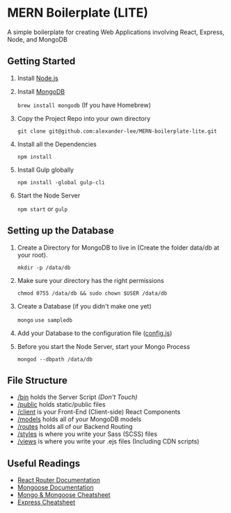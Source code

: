 # MERN Boilerplate (LITE)
A simple boilerplate for creating Web Applications involving React, Express, Node, and MongoDB

## Getting Started
1. Install [Node.js](https://nodejs.org/en/)
2. Install [MongoDB](https://docs.mongodb.com/v3.2/administration/install-community/)

    `brew install mongodb` (If you have Homebrew)

3. Copy the Project Repo into your own directory

    `git clone git@github.com:alexander-lee/MERN-boilerplate-lite.git`

4. Install all the Dependencies

    `npm install`

5. Install Gulp globally

    `npm install -global gulp-cli`

6. Start the Node Server

    `npm start` or `gulp`

## Setting up the Database
1. Create a Directory for MongoDB to live in (Create the folder data/db at your root).

    `mkdir -p /data/db`

2. Make sure your directory has the right permissions

    `chmod 0755 /data/db && sudo chown $USER /data/db`

3. Create a Database (if you didn't make one yet)

    `mongo`
    `use sampledb`

4. Add your Database to the configuration file ([config.js](https://github.com/alexander-lee/MERN-boilerplate-lite/blob/master/config.js))

5. Before you start the Node Server, start your Mongo Process

    `mongod --dbpath /data/db`



## File Structure
* [/bin](https://github.com/alexander-lee/react-boilerplate/tree/master/bin) holds the Server Script *(Don't Touch)*
* [/public](https://github.com/alexander-lee/react-boilerplate/tree/master/public) holds static/public files
* [/client](https://github.com/alexander-lee/react-boilerplate/tree/master/client) is your Front-End (Client-side) React Components
* [/models](https://github.com/alexander-lee/react-boilerplate/tree/master/models) holds all of your MongoDB models
* [/routes](https://github.com/alexander-lee/react-boilerplate/tree/master/routes) holds all of our Backend Routing
* [/styles](https://github.com/alexander-lee/react-boilerplate/tree/master/styles) is where you write your Sass (SCSS) files
* [/views](https://github.com/alexander-lee/react-boilerplate/tree/master/views) is where you write your .ejs files (Including CDN scripts)

## Useful Readings
* [React Router Documentation](https://reacttraining.com/react-router/web/api)
* [Mongoose Documentation](http://mongoosejs.com/docs/api.html)
* [Mongo & Mongoose Cheatsheet](https://github.com/azat-co/cheatsheets/blob/master/mongodb-mongoose/readme.md)
* [Express Cheatsheet](https://github.com/azat-co/cheatsheets/tree/master/express4)


